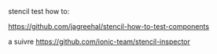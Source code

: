 
stencil test how to:

https://github.com/jagreehal/stencil-how-to-test-components

a suivre
https://github.com/ionic-team/stencil-inspector
